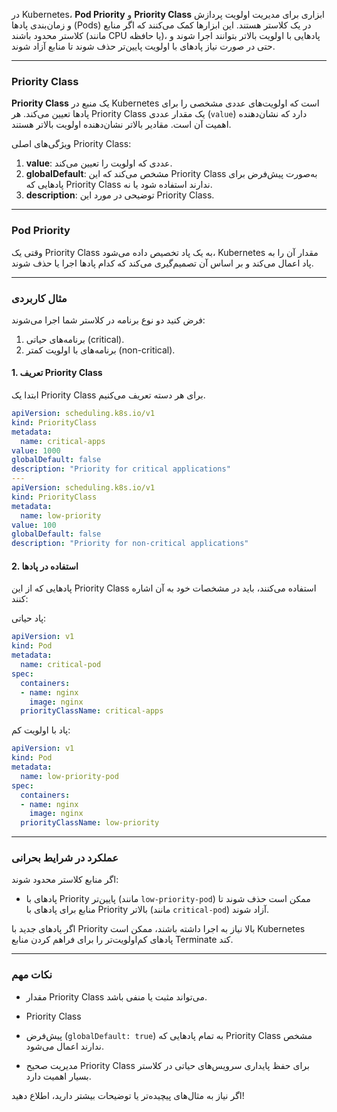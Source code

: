 در Kubernetes، **Pod Priority** و **Priority Class** ابزاری برای مدیریت اولویت پردازش و زمان‌بندی پادها (Pods) در یک کلاستر هستند. این ابزارها کمک می‌کنند که اگر منابع کلاستر محدود باشند (مانند CPU یا حافظه)، پادهایی با اولویت بالاتر بتوانند اجرا شوند و حتی در صورت نیاز پادهای با اولویت پایین‌تر حذف شوند تا منابع آزاد شوند.

---

### **Priority Class**
**Priority Class** یک منبع در Kubernetes است که اولویت‌های عددی مشخصی را برای پادها تعیین می‌کند. هر Priority Class یک مقدار عددی (`value`) دارد که نشان‌دهنده اهمیت آن است. مقادیر بالاتر نشان‌دهنده اولویت بالاتر هستند.

ویژگی‌های اصلی Priority Class:
1. **value**: عددی که اولویت را تعیین می‌کند.
2. **globalDefault**: مشخص می‌کند که این Priority Class به‌صورت پیش‌فرض برای پادهایی که Priority Class ندارند استفاده شود یا نه.
3. **description**: توضیحی در مورد این Priority Class.

---

### **Pod Priority**
وقتی یک Priority Class به یک پاد تخصیص داده می‌شود، Kubernetes مقدار آن را به پاد اعمال می‌کند و بر اساس آن تصمیم‌گیری می‌کند که کدام پادها اجرا یا حذف شوند.

---

### **مثال کاربردی**
فرض کنید دو نوع برنامه در کلاستر شما اجرا می‌شوند:
1. برنامه‌های حیاتی (critical).
2. برنامه‌های با اولویت کمتر (non-critical).

#### 1. تعریف Priority Class
ابتدا یک Priority Class برای هر دسته تعریف می‌کنیم.

```yaml
apiVersion: scheduling.k8s.io/v1
kind: PriorityClass
metadata:
  name: critical-apps
value: 1000
globalDefault: false
description: "Priority for critical applications"
---
apiVersion: scheduling.k8s.io/v1
kind: PriorityClass
metadata:
  name: low-priority
value: 100
globalDefault: false
description: "Priority for non-critical applications"
```

#### 2. استفاده در پادها
پادهایی که از این Priority Class استفاده می‌کنند، باید در مشخصات خود به آن اشاره کنند:

پاد حیاتی:
```yaml
apiVersion: v1
kind: Pod
metadata:
  name: critical-pod
spec:
  containers:
  - name: nginx
    image: nginx
  priorityClassName: critical-apps
```

پاد با اولویت کم:
```yaml
apiVersion: v1
kind: Pod
metadata:
  name: low-priority-pod
spec:
  containers:
  - name: nginx
    image: nginx
  priorityClassName: low-priority
```

---

### **عملکرد در شرایط بحرانی**
اگر منابع کلاستر محدود شوند:

   - پادهای با Priority پایین‌تر (مانند `low-priority-pod`) ممکن است حذف شوند تا منابع برای پادهای با Priority بالاتر (مانند `critical-pod`) آزاد شوند.

اگر پادهای جدید با Priority بالا نیاز به اجرا داشته باشند، ممکن است Kubernetes پادهای کم‌اولویت‌تر را برای فراهم کردن منابع Terminate کند.

---

### **نکات مهم**
- مقدار Priority Class می‌تواند مثبت یا منفی باشد.
- Priority Class

- پیش‌فرض (`globalDefault: true`) به تمام پادهایی که Priority Class مشخص ندارند اعمال می‌شود.
- مدیریت صحیح Priority Class برای حفظ پایداری سرویس‌های حیاتی در کلاستر بسیار اهمیت دارد. 

اگر نیاز به مثال‌های پیچیده‌تر یا توضیحات بیشتر دارید، اطلاع دهید!
